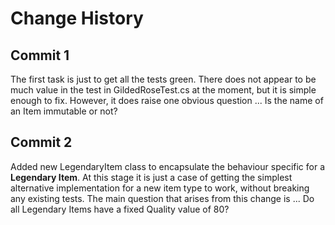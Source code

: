 # Change History

## Commit 1
The first task is just to get all the tests green.
There does not appear to be much value in the test in GildedRoseTest.cs at the moment, but it is simple enough to fix.
However, it does raise one obvious question ... Is the name of an Item immutable or not?

## Commit 2
Added new LegendaryItem class to encapsulate the behaviour specific for a **Legendary Item**.
At this stage it is just a case of getting the simplest alternative implementation for a new item type to work, without breaking any existing tests.
The main question that arises from this change is ... Do all Legendary Items have a fixed Quality value of 80? 